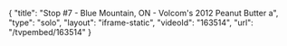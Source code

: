 {
    "title": "Stop #7 -  Blue Mountain, ON - Volcom's 2012 Peanut Butter a",
    "type": "solo",
    "layout": "iframe-static",
    "videoId": "163514",
    "url": "\/tvpembed\/163514"
}